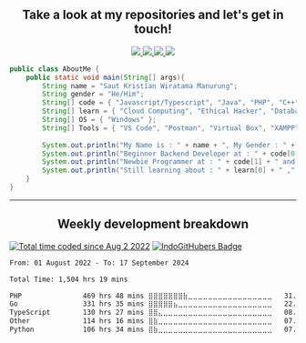 <h2 align="center">
  Take a look at my repositories and let's get in touch!
</h2>
<p align="center">
  <a href= "https://www.instagram.com/sautmanurung/">
    <img src="https://img.icons8.com/material-outlined/30/689d6a/instagram.png"/>
  </a>
  <a href= "https://www.linkedin.com/in/saut-kristian-wiratama-manurung/">
    <img src="https://img.icons8.com/material-outlined/30/689d6a/linkedin.png"/>
  </a>
  <a href= "https://sautmanurung.my.id/">
    <img src="https://img.icons8.com/material-outlined/30/689d6a/geography.png"/>
  </a>
  <a href="mailto:smanurung360@gmail.com">
    <img src="https://img.icons8.com/material-outlined/30/689d6a/email.png"/>
  </a>
</p>

```java
public class AboutMe {
    public static void main(String[] args){
        String name = "Saut Kristian Wiratama Manurung";
        String gender = "He/Him";
        String[] code = { "Javascript/Typescript", "Java", "PHP", "C++", "Golang/Go", "Python" };
        String[] learn = { "Cloud Computing", "Ethical Hacker", "Database" };
        String[] OS = { "Windows" };
        String[] Tools = { "VS Code", "Postman", "Virtual Box", "XAMPP" };
        
        System.out.println("My Name is : " + name + ", My Gender : " + gender);
        System.out.println("Beginner Backend Developer at : " + code[0] + " , " + code[2] + " and " + code[4]);
        System.out.println("Newbie Programmer at : " + code[1] + " and " + code[3]);
        System.out.println("Still learning about : " + learn[0] + " ," + learn[1] + " ," + code[4] + " and " + learn[2]);
    }
}
```

---

<h2 align="center">Weekly development breakdown</h2>
<a href="https://wakatime.com/@33791fca-8736-4c64-8881-e10ce8cd9773"><img src="https://wakatime.com/badge/user/33791fca-8736-4c64-8881-e10ce8cd9773.svg" alt="Total time coded since Aug 2 2022" /></a>
<a href="https://indogithubers.vercel.app/">
    <img src="https://indogithubers-badge.vercel.app/badge?username=sautmanurung1&style=plastic&color=blue" alt="IndoGitHubers Badge">
</a>
<p align="center">
<!--START_SECTION:waka-->

```txt
From: 01 August 2022 - To: 17 September 2024

Total Time: 1,504 hrs 19 mins

PHP               469 hrs 48 mins ⣿⣿⣿⣿⣿⣿⣿⣷⣀⣀⣀⣀⣀⣀⣀⣀⣀⣀⣀⣀⣀⣀⣀⣀⣀   31.23 %
Go                331 hrs 35 mins ⣿⣿⣿⣿⣿⣦⣀⣀⣀⣀⣀⣀⣀⣀⣀⣀⣀⣀⣀⣀⣀⣀⣀⣀⣀   22.04 %
TypeScript        130 hrs 27 mins ⣿⣿⣄⣀⣀⣀⣀⣀⣀⣀⣀⣀⣀⣀⣀⣀⣀⣀⣀⣀⣀⣀⣀⣀⣀   08.67 %
Other             114 hrs 16 mins ⣿⣷⣀⣀⣀⣀⣀⣀⣀⣀⣀⣀⣀⣀⣀⣀⣀⣀⣀⣀⣀⣀⣀⣀⣀   07.60 %
Python            106 hrs 34 mins ⣿⣷⣀⣀⣀⣀⣀⣀⣀⣀⣀⣀⣀⣀⣀⣀⣀⣀⣀⣀⣀⣀⣀⣀⣀   07.08 %
```

<!--END_SECTION:waka-->
</p>
